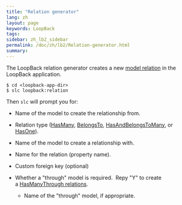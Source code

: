```yaml
---
title: "Relation generator"
lang: zh
layout: page
keywords: LoopBack
tags:
sidebar: zh_lb2_sidebar
permalink: /doc/zh/lb2/Relation-generator.html
summary:
---
```


The LoopBack relation generator creates a new [model relation](/doc/{{page.lang}}/lb2/Creating-model-relations.html) in the LoopBack application.

```
$ cd <loopback-app-dir>
$ slc loopback:relation
```

Then `slc` will prompt you for:

*   Name of the model to create the relationship from.
*   Relation type ([HasMany](/doc/{{page.lang}}/lb2/HasMany-relations.html), [BelongsTo](/doc/{{page.lang}}/lb2/BelongsTo-relations.html), [HasAndBelongsToMany](/doc/{{page.lang}}/lb2/HasAndBelongsToMany-relations.html), or [HasOne](/doc/{{page.lang}}/lb2/HasOne-relations.html)).
*   Name of the model to create a relationship with.
*   Name for the relation (property name).

*   Custom foreign key (optional)

*   Whether a "through" model is required.  Repy "Y" to create a [HasManyThrough relations](/doc/{{page.lang}}/lb2/HasManyThrough-relations.html). 

    *   Name of the "through" model, if appropriate.
